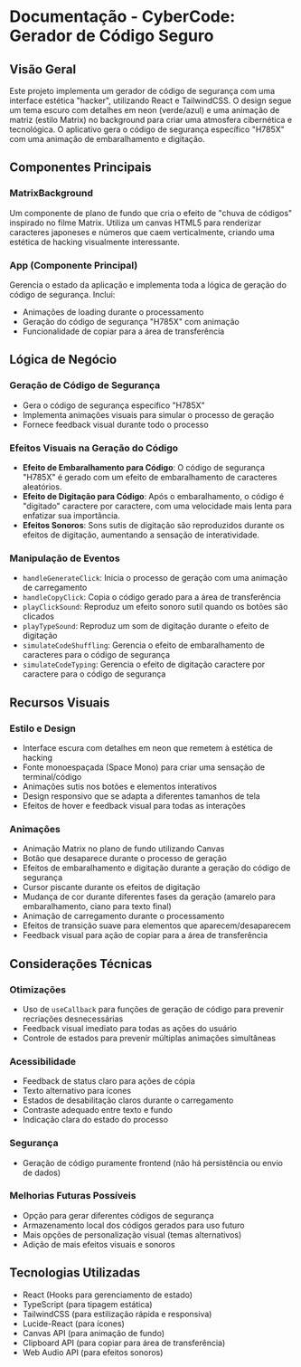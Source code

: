 # Documentação - CyberCode: Gerador de Código Seguro

## Visão Geral

Este projeto implementa um gerador de código de segurança com uma interface estética "hacker", utilizando React e TailwindCSS. O design segue um tema escuro com detalhes em neon (verde/azul) e uma animação de matriz (estilo Matrix) no background para criar uma atmosfera cibernética e tecnológica. O aplicativo gera o código de segurança específico "H785X" com uma animação de embaralhamento e digitação.

## Componentes Principais

### MatrixBackground
Um componente de plano de fundo que cria o efeito de "chuva de códigos" inspirado no filme Matrix. Utiliza um canvas HTML5 para renderizar caracteres japoneses e números que caem verticalmente, criando uma estética de hacking visualmente interessante.

### App (Componente Principal)
Gerencia o estado da aplicação e implementa toda a lógica de geração do código de segurança. Inclui:

- Animações de loading durante o processamento
- Geração do código de segurança "H785X" com animação
- Funcionalidade de copiar para a área de transferência

## Lógica de Negócio

### Geração de Código de Segurança
- Gera o código de segurança específico "H785X"
- Implementa animações visuais para simular o processo de geração
- Fornece feedback visual durante todo o processo

### Efeitos Visuais na Geração do Código
- **Efeito de Embaralhamento para Código**: O código de segurança "H785X" é gerado com um efeito de embaralhamento de caracteres aleatórios.
- **Efeito de Digitação para Código**: Após o embaralhamento, o código é "digitado" caractere por caractere, com uma velocidade mais lenta para enfatizar sua importância.
- **Efeitos Sonoros**: Sons sutis de digitação são reproduzidos durante os efeitos de digitação, aumentando a sensação de interatividade.

### Manipulação de Eventos
- `handleGenerateClick`: Inicia o processo de geração com uma animação de carregamento
- `handleCopyClick`: Copia o código gerado para a área de transferência
- `playClickSound`: Reproduz um efeito sonoro sutil quando os botões são clicados
- `playTypeSound`: Reproduz um som de digitação durante o efeito de digitação
- `simulateCodeShuffling`: Gerencia o efeito de embaralhamento de caracteres para o código de segurança
- `simulateCodeTyping`: Gerencia o efeito de digitação caractere por caractere para o código de segurança

## Recursos Visuais

### Estilo e Design
- Interface escura com detalhes em neon que remetem à estética de hacking
- Fonte monoespaçada (Space Mono) para criar uma sensação de terminal/código
- Animações sutis nos botões e elementos interativos
- Design responsivo que se adapta a diferentes tamanhos de tela
- Efeitos de hover e feedback visual para todas as interações

### Animações
- Animação Matrix no plano de fundo utilizando Canvas
- Botão que desaparece durante o processo de geração
- Efeitos de embaralhamento e digitação durante a geração do código de segurança
- Cursor piscante durante os efeitos de digitação
- Mudança de cor durante diferentes fases da geração (amarelo para embaralhamento, ciano para texto final)
- Animação de carregamento durante o processamento
- Efeitos de transição suave para elementos que aparecem/desaparecem
- Feedback visual para ação de copiar para a área de transferência

## Considerações Técnicas

### Otimizações
- Uso de `useCallback` para funções de geração de código para prevenir recriações desnecessárias
- Feedback visual imediato para todas as ações do usuário
- Controle de estados para prevenir múltiplas animações simultâneas

### Acessibilidade
- Feedback de status claro para ações de cópia
- Texto alternativo para ícones
- Estados de desabilitação claros durante o carregamento
- Contraste adequado entre texto e fundo
- Indicação clara do estado do processo

### Segurança
- Geração de código puramente frontend (não há persistência ou envio de dados)

### Melhorias Futuras Possíveis
- Opção para gerar diferentes códigos de segurança
- Armazenamento local dos códigos gerados para uso futuro
- Mais opções de personalização visual (temas alternativos)
- Adição de mais efeitos visuais e sonoros

## Tecnologias Utilizadas

- React (Hooks para gerenciamento de estado)
- TypeScript (para tipagem estática)
- TailwindCSS (para estilização rápida e responsiva)
- Lucide-React (para ícones)
- Canvas API (para animação de fundo)
- Clipboard API (para copiar para área de transferência)
- Web Audio API (para efeitos sonoros)